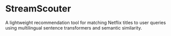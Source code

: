 # StreamScouter
A lightweight recommendation tool for matching Netflix titles to user queries using multilingual sentence transformers and semantic similarity.
